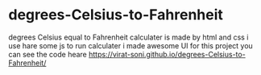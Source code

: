 # degrees-Celsius-to-Fahrenheit
degrees Celsius equal to Fahrenheit calculater is made by html and css i use hare some js to run calculater i made awesome UI for this project you can see the code heare 
https://virat-soni.github.io/degrees-Celsius-to-Fahrenheit/
